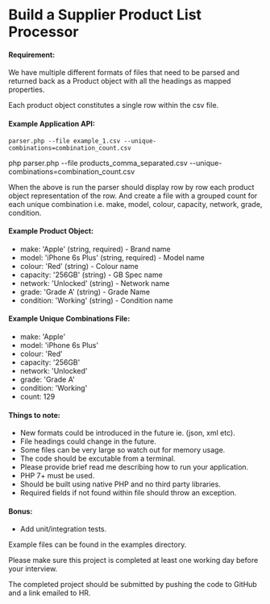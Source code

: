 # Build a Supplier Product List Processor

#### Requirement: 

We have multiple different formats of files that need to be parsed and returned back as a Product object with all the headings as mapped properties. 

Each product object constitutes a single row within the csv file.

#### Example Application API:
`parser.php --file example_1.csv --unique-combinations=combination_count.csv`

php parser.php --file products_comma_separated.csv  --unique-combinations=combination_count.csv



When the above is run the parser should display row by row each product object representation of the row. And create a file with a grouped count for each unique combination i.e. make, model, colour, capacity, network, grade, condition.

#### Example Product Object:
- make: 'Apple' (string, required) - Brand name
- model: 'iPhone 6s Plus' (string, required) - Model name
- colour: 'Red' (string) - Colour name
- capacity: '256GB' (string) - GB Spec name
- network: 'Unlocked' (string) - Network name
- grade: 'Grade A' (string) - Grade Name
- condition: 'Working' (string) - Condition name

#### Example Unique Combinations File:
- make: 'Apple'
- model: 'iPhone 6s Plus'
- colour: 'Red'
- capacity: '256GB'
- network: 'Unlocked'
- grade: 'Grade A'
- condition: 'Working'
- count: 129

#### Things to note:
  - New formats could be introduced in the future ie. (json, xml etc).
  - File headings could change in the future.
  - Some files can be very large so watch out for memory usage.
  - The code should be excutable from a terminal.
  - Please provide brief read me describing how to run your application.
  - PHP 7+ must be used.
  - Should be built using native PHP and no third party libraries.
  - Required fields if not found within file should throw an exception.


#### Bonus:
  - Add unit/integration tests.

Example files can be found in the examples directory.

Please make sure this project is completed at least one working day before your interview.

The completed project should be submitted by pushing the code to GitHub and a link emailed to HR.